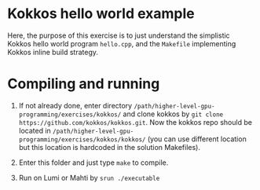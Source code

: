 # Kokkos hello world example

Here, the purpose of this exercise is to just understand the simplistic Kokkos hello world program `hello.cpp`, and the `Makefile` implementing Kokkos inline build strategy.

# Compiling and running
1. If not already done, enter directory `/path/higher-level-gpu-programming/exercises/kokkos/` and clone kokkos by `git clone https://github.com/kokkos/kokkos.git`. Now the kokkos repo should be located in `/path/higher-level-gpu-programming/exercises/kokkos/kokkos/` (you can use different location but this location is hardcoded in the solution Makefiles).

2. Enter this folder and just type `make` to compile.

3. Run on Lumi or Mahti by `srun ./executable`
